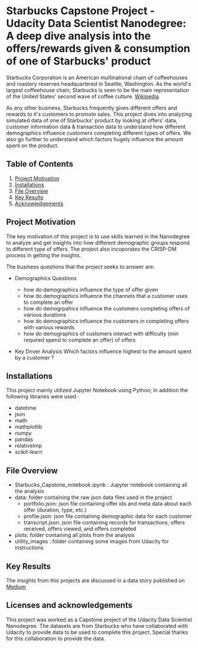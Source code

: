 # Starbucks Capstone Project - Udacity Data Scientist Nanodegree: A deep dive analysis into the offers/rewards given & consumption of one of Starbucks' product

Starbucks Corporation is an American multinational chain of coffeehouses and roastery reserves headquartered in Seattle, Washington. As the world's largest coffeehouse chain, Starbucks is seen to be the main representation of the United States' second wave of coffee culture. [Wikipedia](https://en.wikipedia.org/wiki/Starbucks)

As any other business, Starbucks frequently gives different offers and rewards to it's customers to promote sales.
This project dives into analyzing simulated data of one of Starbucks' product by looking at offers' data, customer information data & transaction data to understand how different demographics influence customers completing different types of offers. We also go further to understand which factors hugely influence the amount spent on the product.

## Table of Contents
1. [Project Motivation](#motivation)
2. [Installations](#installations)
3. [File Overview](#overview)
4. [Key Results](#results)
5. [Acknowledgements](#acknowledgements)


## <a id="motivation"/> Project Motivation
The key motivation of this project is to use skills learned in the Nanodegree to analyze and get insights into how different demographic groups respond to different type of offers. The project also incoporates the CRISP-DM process in getting the insights.

The business questions that the project seeks to answer are:

- Demographics Questions
    - how do demographics influence the type of offer given
    - how do demographics influence the channels that a customer uses to complete an offer
    - how do demogrpahics influence the customers completing offers of various durations
    - how do demographics influence the customers in completing offers with various rewards
    - how do demographics of customers interact with difficulty (min required spend to complete an offer) of offers

- Key Driver Analysis
Which factors influence highest to the amount spent by a customer ?


## <a id="installations"/> Installations
This project mainly utilized Jupyter Notebook using Python; In addition the  following libraries were used :
- datetime
- json
- math
- mathplotlib
- numpy
- pandas
- relativeImp
- scikit-learn

##  <a id="overview"/> File Overview
- Starbucks_Capstone_notebook.ipynb : Jupyter notebook containing all the analysis
- data: folder containing the raw json data files used in the  project
    - portfolio.json: json file containing offer ids and meta data about each offer (duration, type, etc.)
    - profile.json: json file containing  demographic data for each customer
    - transcript.json: json file containing records for transactions, offers received, offers viewed, and offers completed
- plots: folder containing all plots from the analysis
- utility_images : folder containing some images from Udacity for instructions

## <a id="results"/> Key Results
The insights from this projects are discussed in a data story published on [Medium](https://mumongungu.medium.com/a-taste-of-offers-at-starbucks-analyzing-which-offers-work-for-different-customer-demographics-378e4769b41c)

## <a id="acknowledgements"/> Licenses and acknowledgements
This project was worked as a Capstone project of the Udacity Data Scientist Nanodegree. The datasets are from Starbucks who have collaborated with Udacity to provide data to be used to complete this project. Special thanks for this collaboration to provide the data.

